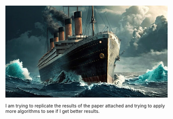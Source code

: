 ![alt text](https://github.com/Revati-N/AI-DS-Projects/blob/main/Titanic/Titanic.jpg?raw=true)


I am trying to replicate the results of the paper attached and trying to apply more algorithms to see if I get better results.
